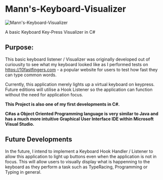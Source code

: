 # Mann's-Keyboard-Visualizer
![Mann's-Keyboard-Visualizer](https://media.discordapp.net/attachments/334011383140188161/370278566065209354/unknown.png?width=721&height=459)

A basic Keyboard Key-Press Visualizer in C#

## Purpose:
This basic keyboard listener / Visualizer was originally developed out of curiousity to see what my keyboard looked like as I performed tests on https://10fastfingers.com - a popular website for users to test how fast they can type common words.

Currently, this application merely lights up a virtual keyboard on keypress. 
Future editions will utilise a Hook Listener so the application can function without the need for application focus. 

**This Project is also one of my first developments in C#.**

**C#as a Object Oriented Programming language is very similar to Java and has a much more intuitive Graphical User Interface IDE within Microsoft Visual Studio.**

## Future Developments

In the future, I intend to implement a Keyboard Hook Handler / Listener to allow this application to light up buttons even when the application is not in focus. This will allow users to visually display what is happenning to the keyboard as they perform a task such as TypeRacing, Programming or Typing in general.
